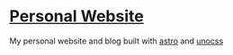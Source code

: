 # [Personal Website](https://quintuscardozo.dev/)

My personal website and blog built with [astro](https://astro.build/) and [unocss](https://unocss.dev/)

